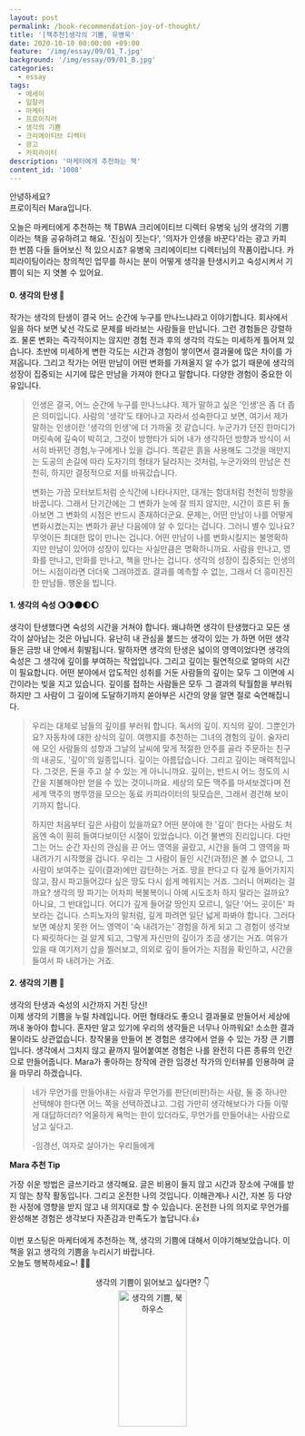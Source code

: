 ```yaml
---
layout: post
permalink: /book-recommendation-joy-of-thought/
title: '[책추천]생각의 기쁨, 유병욱'
date: 2020-10-10 00:00:00 +09:00
feature: '/img/essay/09/01_T.jpg'
background: '/img/essay/09/01_B.jpg'
categories:
  - essay
tags:
  - 에세이
  - 일잘러
  - 마케터
  - 프로이직러
  - 생각의 기쁨
  - 크리에이티브 디렉터
  - 광고
  - 카피라이터
description: '마케터에게 추천하는 책'
content_id: '1008'
---
```


안녕하세요?<br>프로이직러 Mara입니다. 

오늘은 마케터에게 추천하는 책 TBWA 크리에이티브 디렉터 유병욱 님의 생각의 기쁨이라는 책을 공유하려고 해요.  '진심이 짓는다', '의자가 인생을 바꾼다'라는 광고 카피 한 번쯤 다들 들어보신 적 있으시죠? 유병욱 크리에이티브 디렉터님의 작품이랍니다. 카피라이팅이라는 창의적인 업무를 하시는 분이 어떻게 생각을 탄생시키고 숙성시켜서 기쁨이 되는 지 엿볼 수 있어요. 

#### 0. 생각의 탄생 🧠

작가는 생각의 탄생이 결국 어느 순간에 누구를 만나느냐라고 이야기합니다. 회사에서 일을 하다 보면 낯선 각도로 문제를 바라보는 사람들을 만납니다. 그런 경험들은 강렬하죠. 물론 변화는 즉각적이지는 않지만 경험 전과 후의 생각의 각도는 미세하게 틀어져 있습니다. 초반에 미세하게 변한 각도는 시간과 경험이 쌓이면서 결과물에 많은 차이를 가져옵니다. 그리고 작가는 어떤 만남이 어떤 변화를 가져올지 알 수가 없기 때문에 생각의 성장이 집중되는 시기에 많은 만남을 가져야 한다고 말합니다. 다양한 경험이 중요한 이유입니다.

> 인생은 결국, 어느 순간에 누구를 만나느냐다.
> 제가 말하고 싶은 '인생'은 좀 더 좁은 의미입니다. 사람의 '생각'도 태어나고 자라서 성숙한다고 보면, 여기서 제가 말하는 인생이란 '생각의 인생'에 더 가까울 것 같습니다. 누군가가 던진 한마디가 머릿속에 깊숙이 박히고, 그것이 방향타가 되어 내가 생각하던 방향과 방식이 서서히 바뀌던 경험,누구에게나 있을 겁니다. 똑같은 흙을 사용해도 그것을 매만지는 도공의 손길에 따라 도자기의 형태가 달라지는 것처럼, 누군가와의 만남은 천천히, 하지만 결정적으로 저를 바꿔갔습니다. 
>
> 변화는 가끔 모터보트처럼 순식간에 나타나지만, 대개는 함대처럼 천천히 방향을 바꿉니다. 그래서 단기간에는 그 변화가 눈에 잘 띄지 않지만, 시간이 흐른 뒤 돌아보면 그 변화의 시점은 반드시 존재하더군요. 문제는, 어떤 만남이 나를 어떻게 변화시켰는지는 변화가 끝난 다음에야 알 수 있다는 겁니다. 그러니 별수 있나요? 무엇이든 최대한 많이 만나는 겁니다. 어떤 만남이 나를 변화시킬지는 불명확하지만 만남이 있어야 성장이 있다는 사실만큼은 명확하니까요. 사람을 만나고, 영화를 만나고, 만화를 만나고, 책을 만나는 겁니다. 생각의 성장이 집중되는 인생의 어느 시점이라면 더더욱 그래야겠죠. 결과를 예측할 수 없는, 그래서 더 흥미진진한 만남들. 행운을 빕니다.

#### 1. 생각의 숙성 🌖🌗🌑🌓🌔

생각이 탄생했다면 숙성의 시간을 거쳐야 합니다. 왜냐하면 생각이 탄생했다고 모든 생각이 살아남는 것은 아닙니다. 유난히 내 관심을 붙드는 생각이 있는 가 하면 어떤 생각들은 금방 내 안에서 휘발됩니다. 말하자면 생각의 탄생은 넓이의 영역이었다면 생각의 숙성은 그 생각에 깊이를 부여하는 작업입니다. 그리고 깊이는 필연적으로 얼마의 시간이 필요합니다. 어떤 분야에서 압도적인 성취를 거둔 사람들의 깊이는 모두 그 이면에 시간이라는 빚을 지고 있습니다. 깊이를 접하는 사람들은 모두 그 결과의 탁월함을 부러워 하지만 그 사람이 그 깊이에 도달하기까지 쏟아부은 시간의 양을 알면 절로 숙연해집니다.  

> 우리는 대체로 남들의 깊이를 부러워 합니다. 독서의 깊이. 지식의 깊이. 그뿐인가요? 자동차에 대한 상식의 깊이. 여행지를 추천하는 그녀의 경험의 깊이. 술자리에 모인 사람들의 성향과 그날의 날씨에 맞게 적절한 안주를 골라 주문하는 친구의 내공도, '깊이'의 일종입니다. 깊이는 아름답습니다. 그리고 깊이는 매력적입니다. 그것은, 돈을 주고 살 수 있는 게 아니니까요. 깊이는, 반드시 어느 정도의 시간을 지불해야만 얻을 수 있는 것이니까요. 세상의 모든 맥주를 마셔보겠다며 전 세계 맥주의 병뚜껑을 모으는 동료 카피라이터의 뒷모습은, 그래서 경건해 보이기까지 합니다.
>
> 하지만 처음부터 깊은 사람이 있을까요? 어떤 분야에 한 '깊이' 한다는 사람도 처음엔 속이 훤히 들여다보이던 시절이 있었습니다. 이건 불변의 진리입니다. 다만 그는 어느 순간 자신의 관심을 끈 어느 영역을 골랐고, 시간을 들여 그 영역을 파 내려가기 시작했을 겁니다. 우리는 그 사람이 들인 시간(과정)은 볼 수 없으니, 그 사람이 보여주는 깊이(결과)에만 감탄하는 거죠. 땅을 판다고 다 깊게 들어가지지 않고, 잠시 파고들어갔다 싶은 땅도 다시 쉽게 메워지는 거죠. 그러니 어쩌라는 걸까요? 생각의 땅 파기는 어차피 복불복이니 아예 시도조차 하지 말라는 걸까요? 아니요, 그 반대입니다. 어디가 깊게 들어갈 땅인지 모르니, 일단 '어느 곳이든' 파보라는 겁니다. 스피노자의 말처럼, 깊게 파려면 일단 넓게 파봐야 합니다. 그러다 보면 예상치 못한 어느 영역이 '숙 내려가는' 경험을 하게 되고 그 경험이 생각보다 짜릿하다는 걸 알게 되고, 그렇게 자신만의 깊이가 조금 생기는 거죠. 여유가 있을 때 여기저기 삽을 찔러보고, 의외로 깊이 들어가는 지점을 확인하고, 시간을 들여서 파 내려가는 거죠.

#### 2. 생각의 기쁨 🙈

생각의 탄생과 숙성의 시간까지 거친 당신! <br>
이제 생각의 기쁨을 누릴 차례입니다. 어떤 형태라도 좋으니 결과물로 만들어서 세상에 꺼내 놓아야 합니다. 혼자만 알고 있기에 우리의 생각들은 너무나 아까워요! 소소한 결과물이라도 상관없습니다. 창작물을 만들어 본 경험은 생각에서 얻을 수 있는 가장 큰 기쁨입니다. 생각에서 그치지 않고 끝까지 밀어붙여본 경험은 나를 완전히 다른 종류의 인간으로 만들어줍니다. Mara가 좋아하는 창작에 관한 임경선 작가의 인터뷰를 인용하며 글을 마무리 하겠습니다.  

> 네가 무언가를 만들어내는 사람과 무언가를 판단(비판)하는 사람, 둘 중 하나만 선택해야 한다면 어느 쪽을 선택하겠냐고. 그럼 가만히 생각해보다가 다들 이렇게 대답하더라? 억울하게 욕먹는 한이 있더라도, 무언가를 만들어내는 사람으로 남고 싶다고. 
>
> -임경선, 여자로 살아가는 우리들에게 

**Mara 추천 Tip** 

가장 쉬운 방법은 글쓰기라고 생각해요. 글은 비용이 들지 않고 시간과 장소에 구애를 받지 않는 창작 활동입니다. 그리고 온전한 나의 것입니다. 이해관계나 시간, 자본 등 다양한 사정에 영향을 받지 않고 내 의지대로 할 수 있습니다. 온전한 나의 의지로 무언가를 완성해본 경험은 생각보다 자존감과 만족도가 높답니다.👍

이번 포스팅은 마케터에게 추천하는 책, 생각의 기쁨에 대해서 이야기해보았습니다. 이 책을 읽고 생각의 기쁨을 누리시기 바랍니다.  <br>
오늘도 행복하세요~! 🙋‍♀️ 

<center>생각의 기쁨이 읽어보고 싶다면? 👇</center>

<center><a href="https://coupa.ng/bKZvLk" target="_blank"><img src="https://static.coupangcdn.com/image/affiliate/banner/9ecde9c90d4a2a0a79ba7ce01785ccb4@2x.jpg" alt="생각의 기쁨, 북하우스" width="120" height="240"></a></center>